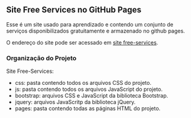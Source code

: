 ## Site Free Services no GitHub Pages

Esse é um site usado para aprendizado e contendo um conjunto de serviços disponibilizados gratuitamente e armazenado no github pages.

O endereço do site pode ser acessado em [site free-services](http://freeservices.orgfree.com/).


### Organização do Projeto

Site Free-Services:

* css: pasta contendo todos os arquivos CSS do projeto.
* js: pasta contendo todos os arquivos JavaScript do projeto.
* bootstrap: arquivos CSS e JavaScript da biblioteca Bootstrap. 
* jquery: arquivos JavaScritp da biblioteca jQuery.
* pages: pasta contendo todas as páginas HTML do projeto.

